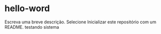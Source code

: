 # hello-word
Escreva uma breve descrição. Selecione Inicializar este repositório com um README.
testando sistema
